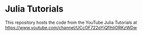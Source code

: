 # Julia Tutorials
This repository hosts the code from the YouTube Julia Tutorials at https://www.youtube.com/channel/UCcOF722pYjQflhIiORKzWDw
